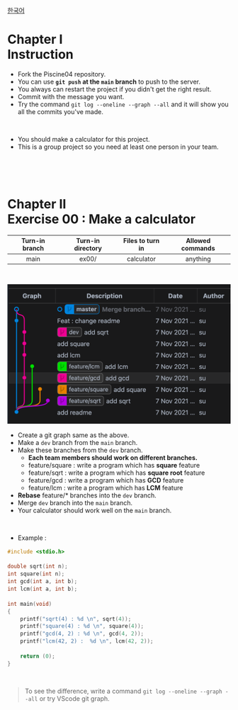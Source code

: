[한국어](https://github.com/euiminnn/Learn-Git-Branch/blob/main/piscine04/README.kr.md)
# Chapter Ⅰ<br>Instruction

- Fork the Piscine04 repository.
- You can use **`git push` at the `main` branch** to push to the server.
- You always can restart the project if you didn't get the right result.
- Commit with the message you want.
- Try the command `git log --oneline --graph --all` and it will show you all the commits you've made.

<br>

- You should make a calculator for this project.
- This is a group project so you need at least one person in your team.

<br>
<br>
<br>
    
# Chapter Ⅱ<br>Exercise 00 : Make a calculator

| Turn-in branch | Turn-in directory | Files to turn in | Allowed commands |
|:--:|:--:|:--:|:--:|
| main | ex00/ | calculator | anything |

<br>

![](https://github.com/euiminnn/Learn-Git-Branch/blob/main/assets/p04example.png?raw=true)

- Create a git graph same as the above.
- Make a `dev` branch from the `main` branch.
- Make these branches from the `dev` branch.
    - **Each team members should work on different branches.**
    - feature/square : write a program which has **square** feature
    - feature/sqrt : write a program which has **square root** feature
    - feature/gcd : write a program which has **GCD** feature
    - feature/lcm : write a program which has **LCM** feature
- **Rebase** feature/* branches into the `dev` branch.
- Merge `dev` branch into the `main` branch.
- Your calculator should work well on the `main` branch.

<br>

* Example :

```c
#include <stdio.h>

double sqrt(int n);
int square(int n);
int gcd(int a, int b);
int lcm(int a, int b);

int main(void)
{
    printf("sqrt(4) : %d \n", sqrt(4));
    printf("square(4) : %d \n", square(4));
	printf("gcd(4, 2) : %d \n", gcd(4, 2));
	printf("lcm(42, 2) :  %d \n", lcm(42, 2));

	return (0);
}
```

<br>

> To see the difference, write a command `git log --oneline --graph --all` or try VScode git graph.

<br>
<br>
<br>